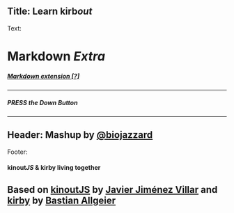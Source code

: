 Title: Learn kirb*out*
----
Text:
# Markdown *Extra*
##### [*Markdown* extension *[?]*](http://michelf.ca/projects/php-markdown/extra/)
* * *
##### PRESS the *Down* Button
----
Header:
Mashup by [@biojazzard](https://github.com/biojazzard)
----
Footer:
#### kinout*JS* & kirby living together
Based on [kinoutJS](https://github.com/soyjavi/Kinout) by [Javier Jiménez Villar](https://github.com/soyjavi) and [kirby](https://github.com/bastianallgeier/kirbycms) by [Bastian Allgeier](https://github.com/bastianallgeier)
----